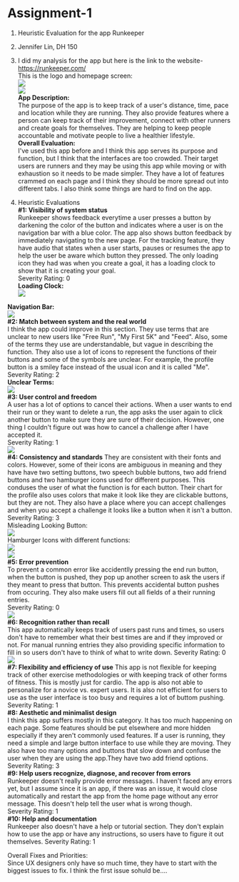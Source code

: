 # Assignment-1
1. Heuristic Evaluation for the app Runkeeper  
2. Jennifer Lin, DH 150  
3. I did my analysis for the app but here is the link to the website- https://runkeeper.com/   
This is the logo and homepage screen:  
![](https://jenlin5368.github.io/Assignment-1/logo.jpg)  
![](https://jenlin5368.github.io/Assignment-1/home.PNG)  
**App Description:**  
The purpose of the app is to keep track of a user's distance, time, pace and location while they are running. They also provide features where a person can keep track of their improvement, connect with other runners and create goals for themselves. They are helping to keep people accountable and motivate people to live a healthier lifestyle.   
**Overall Evaluation:**  
I've used this app before and I think this app serves its purpose and function, but I think that the interfaces are too crowded. Their target users are runners and they may be using this app while moving or with exhaustion so it needs to be made simpler. They have a lot of features crammed on each page and I think they should be more spread out into different tabs. I also think some things are hard to find on the app.

4. Heuristic Evaluations  
**#1: Visibility of system status**  
Runkeeper shows feedback everytime a user presses a button by darkening the color of the button and indicates where a user is on the navigation bar with a  blue color. The app also shows button feedback by immediately navigating to the new page. For the tracking feature, they have audio that states when a user starts, pauses or resumes the app to help the user be aware which button they pressed. The only loading icon they had was when you create a goal, it has a loading clock to show that it is creating your goal.  
Severity Rating: 0  
**Loading Clock:**  
![](https://jenlin5368.github.io/Assignment-1/visibility.jpg)  
  
**Navigation Bar:**  
![](https://jenlin5368.github.io/Assignment-1/nav.jpg)  
**#2: Match between system and the real world**  
I think the app could improve in this section. They use terms that are unclear to new users like "Free Run", "My First 5K" and "Feed". Also, some of the terms they use are understandable, but vague in describing the function. They also use a lot of icons to represent the functions of their buttons and some of the symbols are unclear. For example, the profile button is a smiley face instead of the usual icon and it is called "Me".   
Severity Rating: 2  
**Unclear Terms:**  
![](https://jenlin5368.github.io/Assignment-1/word.jpg)  
**#3: User control and freedom**  
A user has a lot of options to cancel their actions. When a user wants to end their run or they want to delete a run, the app asks the user again to click another button to make sure they are sure of their decision. However, one thing I couldn't figure out was how to cancel a challenge after I have accepted it.    
Severity Rating: 1  
![](https://jenlin5368.github.io/Assignment-1/back.png)  
**#4: Consistency and standards** 
They are consistent with their fonts and colors. However, some of their icons are ambiguous in meaning and they have have two setting buttons, two speech bubble buttons, two add friend buttons and two hamburger icons used for different purposes. This conduses the user of what the function is for each button. Their chart for the profile also uses colors that make it look like they are clickable buttons, but they are not. They also have a place where you can accept challenges and when you accept a challenge it looks like a button when it isn't a button.  
Severity Rating: 3  
Misleading Looking Button:  
![](https://jenlin5368.github.io/Assignment-1/button.jpg)  
Hamburger Icons with different functions:    
![](https://jenlin5368.github.io/Assignment-1/ham.jpg)  
![](https://jenlin5368.github.io/Assignment-1/ham2.jpg)  
**#5: Error prevention**  
To prevent a common error like accidentlly pressing the end run button, when the button is pushed, they pop up another screen to ask the users if they meant to press that button. This prevents accidental button pushes from occuring. They also make users fill out all fields of a their running entries.    
Severity Rating: 0  
![](https://jenlin5368.github.io/Assignment-1/error.PNG)  
**#6: Recognition rather than recall**  
This app automatically keeps track of users past runs and times, so users don't have to remember what their best times are and if they improved or not. For manual running entries they also providing specific information to fill in so users don't have to think of what to write down.
Severity Rating: 0  
![](https://jenlin5368.github.io/Assignment-1/recall.PNG)  
**#7: Flexibility and efficiency of use**
This app is not flexible for keeping track of other exercise methodologies or with keeping track of other forms of fitness. This is mostly just for cardio. The app is also not able to personalize for a novice vs. expert users. It is also not efficient for users to use as the user interface is too busy and requires a lot of buttom pushing.  
Severity Rating: 1  
**#8: Aesthetic and minimalist design**  
I think this app suffers mostly in this category. It has too much happening on each page. Some features should be put elsewhere and more hidden especially if they aren't commonly used features. If a user is running, they need a simple and large button interface to use while they are moving. They also have too many options and buttons that slow down and confuse the user when they are using the app.They have two add friend options.  
Severity Rating: 3  
**#9: Help users recognize, diagnose, and recover from errors**  
Runkeeper doesn't really provide error messages. I haven't faced any errors yet, but I assume since it is an app, if there was an issue, it would close automatically and restart the app from the home page without any error message. This doesn't help tell the user what is wrong though.  
Severity Rating: 1  
**#10: Help and documentation**  
Runkeeper also doesn't have a help or tutorial section. They don't explain how to use the app or have any instructions, so users have to figure it out themselves.
Severity Rating: 1  

Overall Fixes and Priorities:  
Since UX designers only have so much time, they have to start with the biggest issues to fix. I think the first issue sohuld be....
